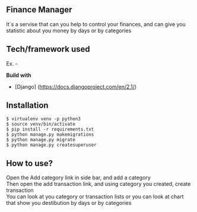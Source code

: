 ## Finance Manager
It`s a servise that can you help to control your finances, and can give you statistic about you money by days or by categories


## Tech/framework used
Ex. -

<b>Build with</b>
- [Django] (https://docs.djangoproject.com/en/2.1/)

## Installation

```
$ virtualenv venv -p python3
$ source venv/bin/activate
$ pip install -r requirements.txt
$ python manage.py makemigrations
$ python manage.py migrate
$ python manage.py createsuperuser
```

## How to use?
Open the Add category link in side bar, and add a category<br>
Then open the add transaction link, and using category you created, create transaction<br>
You can look at you category or transaction lists or you can look at chart that show you destibution by days or by categories
